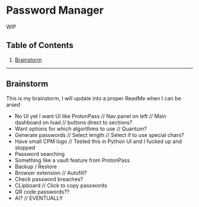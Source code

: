 # Password Manager

WIP

## Table of Contents
1. [Brainstorm](#Brainstorm)

---

## Brainstorm
This is my brainstorm, I will update into a proper ReadMe when I can be arsed
- No UI yet I want UI like ProtonPass // Nav panel on left // Main dashboard on load // buttons direct to sections?
- Want options for which algorithms to use // Quantum?
- Generate passwords // Select length // Select if to use special chars?
- Have small CPM logo // Tested this in Python UI and I fucked up and stopped
- Password searching
- Something like a vault feature from ProtonPass
- Backup / Restore
- Browser extension // Autofill?
- Check password breaches?
- CLipboard // Click to copy passwords
- QR code passwords??
- AI? // EVENTUALLY
